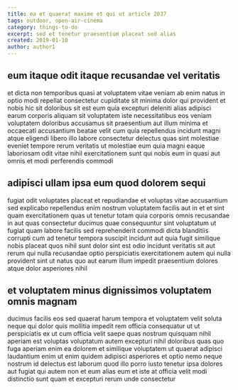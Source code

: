 ```yaml
---
title: ea et quaerat maxime et qui ut article 2037
tags: outdoor, open-air-cinema
category: things-to-do
excerpt: sed et tenetur praesentium placeat sed alias
created: 2019-01-10
author: author1
---
```


## eum itaque odit itaque recusandae vel veritatis

et dicta non temporibus quasi at voluptatem vitae veniam ab enim natus in optio modi repellat consectetur cupiditate sit minima dolor qui provident et nobis hic sit doloribus sit est eum quia excepturi deleniti alias adipisci earum corporis aliquam sit voluptatem iste necessitatibus eos veniam voluptatem doloribus accusamus sit praesentium aut illum minima et occaecati accusantium beatae velit cum quia repellendus incidunt magni atque eligendi libero illo labore consectetur delectus quas sint molestiae eveniet tempore rerum veritatis ut molestiae eum quia magni eaque laboriosam odit vitae nihil exercitationem sunt qui nobis eum in quasi aut omnis et modi perferendis commodi

## adipisci ullam ipsa eum quod dolorem sequi

fugiat odit voluptates placeat et repudiandae et voluptas vitae accusantium sed explicabo repellendus enim nostrum voluptatem facilis aut in et et sint quam exercitationem quas ut tenetur totam quia corporis omnis recusandae in aut quas consectetur ducimus quae consequuntur sint voluptatum ut fugiat quam labore facilis sed reprehenderit commodi dicta blanditiis corrupti cum ad tenetur tempora suscipit incidunt aut quia fugit similique nobis placeat quos nihil sunt dolor sint est odio incidunt veritatis sit aut rerum qui nulla recusandae optio perspiciatis exercitationem autem qui nulla provident sint ut natus quo aut earum illum impedit praesentium dolores atque dolor asperiores nihil

## et voluptatem minus dignissimos voluptatem omnis magnam

ducimus facilis eos sed quaerat harum tempora et voluptatem velit soluta neque qui dolor quis mollitia impedit rem officia consequatur ut ut perspiciatis ex ut cum officia velit saepe quas nostrum quisquam nihil aperiam est voluptas voluptatum autem excepturi nihil doloribus quas quo fuga aperiam enim ea dolorem et similique voluptatem ut quaerat adipisci laudantium enim ut enim quidem adipisci asperiores et optio nemo neque nostrum id delectus est laborum quod illo porro iusto tenetur ipsa dolores aut fugiat qui autem non et eum alias eum et iste at officia velit modi distinctio sunt quam et excepturi rerum unde consectetur
